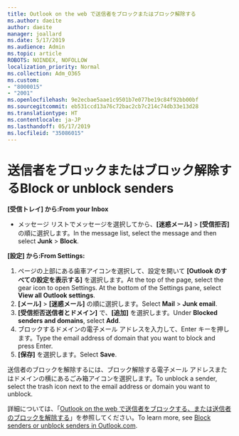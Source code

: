```yaml
---
title: Outlook on the web で送信者をブロックまたはブロック解除する
ms.author: daeite
author: daeite
manager: joallard
ms.date: 5/17/2019
ms.audience: Admin
ms.topic: article
ROBOTS: NOINDEX, NOFOLLOW
localization_priority: Normal
ms.collection: Adm_O365
ms.custom:
- "8000015"
- "2001"
ms.openlocfilehash: 9e2ecbae5aae1c9501b7e077be19c84f92bb00bf
ms.sourcegitcommit: eb531ccd13a76c72bac2cb7c214c74db33e13d28
ms.translationtype: HT
ms.contentlocale: ja-JP
ms.lasthandoff: 05/17/2019
ms.locfileid: "35086015"
---
```

# <a name="block-or-unblock-senders"></a><span data-ttu-id="1a229-102">送信者をブロックまたはブロック解除する</span><span class="sxs-lookup"><span data-stu-id="1a229-102">Block or unblock senders</span></span>

<span data-ttu-id="1a229-103">**[受信トレイ] から:**</span><span class="sxs-lookup"><span data-stu-id="1a229-103">**From your Inbox**</span></span>

- <span data-ttu-id="1a229-104">メッセージ リストでメッセージを選択してから、**[迷惑メール]** > **[受信拒否]** の順に選択します。</span><span class="sxs-lookup"><span data-stu-id="1a229-104">In the message list, select the message and then select **Junk** > **Block**.</span></span>

<span data-ttu-id="1a229-105">**[設定] から:**</span><span class="sxs-lookup"><span data-stu-id="1a229-105">**From Settings:**</span></span>

1. <span data-ttu-id="1a229-106">ページの上部にある歯車アイコンを選択して、設定を開いて **[Outlook のすべての設定を表示する]** を選択します。</span><span class="sxs-lookup"><span data-stu-id="1a229-106">At the top of the page, select the gear icon to open Settings. At the bottom of the Settings pane, select **View all Outlook settings**.</span></span>
2. <span data-ttu-id="1a229-107">**[メール]** > **[迷惑メール]** の順に選択します。</span><span class="sxs-lookup"><span data-stu-id="1a229-107">Select **Mail** > **Junk email**.</span></span>
3. <span data-ttu-id="1a229-108">**[受信拒否送信者とドメイン]** で、**[追加]** を選択します。</span><span class="sxs-lookup"><span data-stu-id="1a229-108">Under **Blocked senders and domains**, select **Add**.</span></span>
4. <span data-ttu-id="1a229-109">ブロックするドメインの電子メール アドレスを入力して、Enter キーを押します。</span><span class="sxs-lookup"><span data-stu-id="1a229-109">Type the email address of domain that you want to block and press Enter.</span></span>
5. <span data-ttu-id="1a229-110">**[保存]** を選択します。</span><span class="sxs-lookup"><span data-stu-id="1a229-110">Select **Save**.</span></span>

<span data-ttu-id="1a229-111">送信者のブロックを解除するには、ブロック解除する電子メール アドレスまたはドメインの横にあるごみ箱アイコンを選択します。</span><span class="sxs-lookup"><span data-stu-id="1a229-111">To unblock a sender, select the trash icon next to the email address or domain you want to unblock.</span></span>

<span data-ttu-id="1a229-112">詳細については、「[Outlook on the web で送信者をブロックする、または送信者のブロックを解除する](https://support.office.com/article/9bf812d4-6995-4d19-901a-76d6e26939b0)」を参照してください。</span><span class="sxs-lookup"><span data-stu-id="1a229-112">To learn more, see [Block senders or unblock senders in Outlook.com](https://support.office.com/article/9bf812d4-6995-4d19-901a-76d6e26939b0).</span></span>